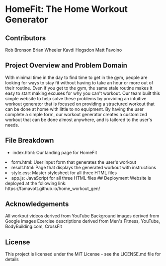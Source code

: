 # HomeFit: The Home Workout Generator

## Contributors

Rob Bronson
Brian Wheeler
Kavdi Hogsdon
Matt Favoino

## Project Overview and Problem Domain

With minimal time in the day to find time to get in the gym, people are looking for ways to stay fit without having to take an hour or more out of their routine. Even if you get to the gym, the same stale routine makes it easy to start making excuses for why you can't workout. Our team built this simple website to help solve these problems by providing an intuitive workout generator that is focused on providing a structured workout that can be done at home with little to no equipment. By having the user complete a simple form, our workout generator creates a customized workout that can be done almost anywhere, and is tailored to the user's needs.

## File Breakdown
<ul>
  <li>index.html: Our landing page for HomeFit</ul>
  <li>form.html: User input form that generates the user's workout</ul>
  <li>result.html: Page that displays the generated workout with instructions</ul>
  <li>style.css: Master stylesheet for all three HTML files</ul>
  <li>app.js: JavaScript for all three HTML files</ul>
</ul>
## Deployment
Website is deployed at the following link: https://famavott.github.io/home_workout_gen/

## Acknowledgements
All workout videos derived from YouTube
Background images derived from Google images
Exercise descriptions derived from Men's Fitness, YouTube, BodyBuilding.com, CrossFit

## License
This project is licensed under the MIT License - see the LICENSE.md file for details
